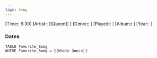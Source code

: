 ```yaml
---
tags: Song  
---
```

[Time:: 5:00]
[Artist:: [[Queen]] ]
[Genre:: ]
[Played:: ]
[Album:: ]
[Year:: ]
### Dates
````dataview
TABLE Favorite_Song
WHERE Favorite_Song = [[White Queen]]
````